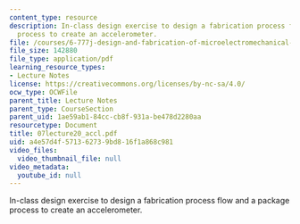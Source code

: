```yaml
---
content_type: resource
description: In-class design exercise to design a fabrication process flow and a package
  process to create an accelerometer.
file: /courses/6-777j-design-and-fabrication-of-microelectromechanical-devices-spring-2007/a4e57d4f571362739bd816f1a868c981_07lecture20_accl.pdf
file_size: 142880
file_type: application/pdf
learning_resource_types:
- Lecture Notes
license: https://creativecommons.org/licenses/by-nc-sa/4.0/
ocw_type: OCWFile
parent_title: Lecture Notes
parent_type: CourseSection
parent_uid: 1ae59ab1-84cc-cb8f-931a-be478d2280aa
resourcetype: Document
title: 07lecture20_accl.pdf
uid: a4e57d4f-5713-6273-9bd8-16f1a868c981
video_files:
  video_thumbnail_file: null
video_metadata:
  youtube_id: null
---
```

In-class design exercise to design a fabrication process flow and a package process to create an accelerometer.